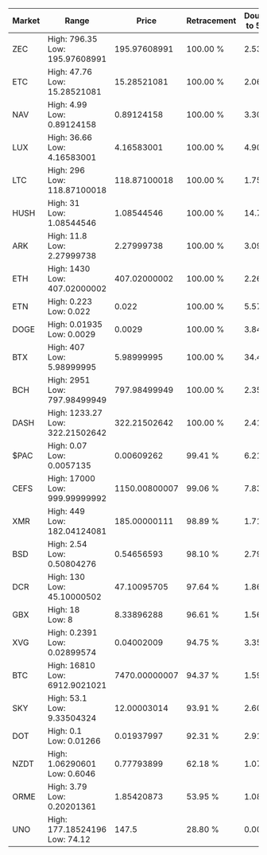 | Market | Range | Price| Retracement | Doubles to 50% |
| --- | --- | --- | --- | --- |
| ZEC | High: 796.35<br />Low: 195.97608991 | 195.97608991 | 100.00 % | 2.53 |
| ETC | High: 47.76<br />Low: 15.28521081 | 15.28521081 | 100.00 % | 2.06 |
| NAV | High: 4.99<br />Low: 0.89124158 | 0.89124158 | 100.00 % | 3.30 |
| LUX | High: 36.66<br />Low: 4.16583001 | 4.16583001 | 100.00 % | 4.90 |
| LTC | High: 296<br />Low: 118.87100018 | 118.87100018 | 100.00 % | 1.75 |
| HUSH | High: 31<br />Low: 1.08544546 | 1.08544546 | 100.00 % | 14.78 |
| ARK | High: 11.8<br />Low: 2.27999738 | 2.27999738 | 100.00 % | 3.09 |
| ETH | High: 1430<br />Low: 407.02000002 | 407.02000002 | 100.00 % | 2.26 |
| ETN | High: 0.223<br />Low: 0.022 | 0.022 | 100.00 % | 5.57 |
| DOGE | High: 0.01935<br />Low: 0.0029 | 0.0029 | 100.00 % | 3.84 |
| BTX | High: 407<br />Low: 5.98999995 | 5.98999995 | 100.00 % | 34.47 |
| BCH | High: 2951<br />Low: 797.98499949 | 797.98499949 | 100.00 % | 2.35 |
| DASH | High: 1233.27<br />Low: 322.21502642 | 322.21502642 | 100.00 % | 2.41 |
| $PAC | High: 0.07<br />Low: 0.0057135 | 0.00609262 | 99.41 % | 6.21 |
| CEFS | High: 17000<br />Low: 999.99999992 | 1150.00800007 | 99.06 % | 7.83 |
| XMR | High: 449<br />Low: 182.04124081 | 185.00000111 | 98.89 % | 1.71 |
| BSD | High: 2.54<br />Low: 0.50804276 | 0.54656593 | 98.10 % | 2.79 |
| DCR | High: 130<br />Low: 45.10000502 | 47.10095705 | 97.64 % | 1.86 |
| GBX | High: 18<br />Low: 8 | 8.33896288 | 96.61 % | 1.56 |
| XVG | High: 0.2391<br />Low: 0.02899574 | 0.04002009 | 94.75 % | 3.35 |
| BTC | High: 16810<br />Low: 6912.9021021 | 7470.00000007 | 94.37 % | 1.59 |
| SKY | High: 53.1<br />Low: 9.33504324 | 12.00003014 | 93.91 % | 2.60 |
| DOT | High: 0.1<br />Low: 0.01266 | 0.01937997 | 92.31 % | 2.91 |
| NZDT | High: 1.06290601<br />Low: 0.6046 | 0.77793899 | 62.18 % | 1.07 |
| ORME | High: 3.79<br />Low: 0.20201361 | 1.85420873 | 53.95 % | 1.08 |
| UNO | High: 177.18524196<br />Low: 74.12 | 147.5 | 28.80 % | 0.00 |
